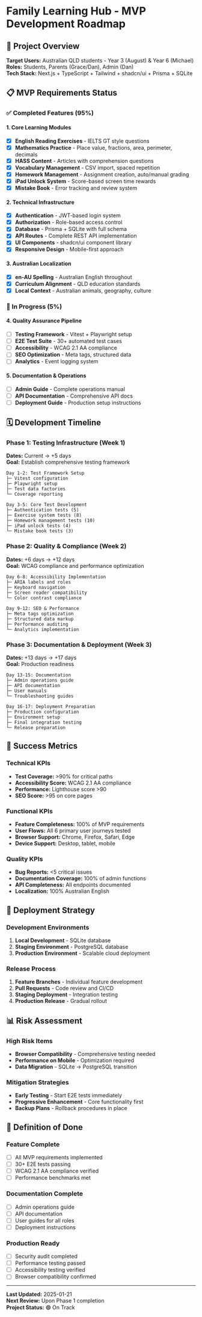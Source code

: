 # Family Learning Hub - MVP Development Roadmap

## 🎯 Project Overview

**Target Users:** Australian QLD students - Year 3 (August) & Year 6 (Michael)  
**Roles:** Students, Parents (Grace/Dan), Admin (Dan)  
**Tech Stack:** Next.js + TypeScript + Tailwind + shadcn/ui + Prisma + SQLite

## 📋 MVP Requirements Status

### ✅ Completed Features (95%)

#### 1. Core Learning Modules

- [x] **English Reading Exercises** - IELTS GT style questions
- [x] **Mathematics Practice** - Place value, fractions, area, perimeter, decimals
- [x] **HASS Content** - Articles with comprehension questions
- [x] **Vocabulary Management** - CSV import, spaced repetition
- [x] **Homework Management** - Assignment creation, auto/manual grading
- [x] **iPad Unlock System** - Score-based screen time rewards
- [x] **Mistake Book** - Error tracking and review system

#### 2. Technical Infrastructure

- [x] **Authentication** - JWT-based login system
- [x] **Authorization** - Role-based access control
- [x] **Database** - Prisma + SQLite with full schema
- [x] **API Routes** - Complete REST API implementation
- [x] **UI Components** - shadcn/ui component library
- [x] **Responsive Design** - Mobile-first approach

#### 3. Australian Localization

- [x] **en-AU Spelling** - Australian English throughout
- [x] **Curriculum Alignment** - QLD education standards
- [x] **Local Context** - Australian animals, geography, culture

### 🔄 In Progress (5%)

#### 4. Quality Assurance Pipeline

- [ ] **Testing Framework** - Vitest + Playwright setup
- [ ] **E2E Test Suite** - 30+ automated test cases
- [ ] **Accessibility** - WCAG 2.1 AA compliance
- [ ] **SEO Optimization** - Meta tags, structured data
- [ ] **Analytics** - Event logging system

#### 5. Documentation & Operations

- [ ] **Admin Guide** - Complete operations manual
- [ ] **API Documentation** - Comprehensive API docs
- [ ] **Deployment Guide** - Production setup instructions

## 🗓️ Development Timeline

### Phase 1: Testing Infrastructure (Week 1)

**Dates:** Current → +5 days  
**Goal:** Establish comprehensive testing framework

```
Day 1-2: Test Framework Setup
├─ Vitest configuration
├─ Playwright setup
├─ Test data factories
└─ Coverage reporting

Day 3-5: Core Test Development
├─ Authentication tests (5)
├─ Exercise system tests (8)
├─ Homework management tests (10)
├─ iPad unlock tests (4)
└─ Mistake book tests (3)
```

### Phase 2: Quality & Compliance (Week 2)

**Dates:** +6 days → +12 days  
**Goal:** WCAG compliance and performance optimization

```
Day 6-8: Accessibility Implementation
├─ ARIA labels and roles
├─ Keyboard navigation
├─ Screen reader compatibility
└─ Color contrast compliance

Day 9-12: SEO & Performance
├─ Meta tags optimization
├─ Structured data markup
├─ Performance auditing
└─ Analytics implementation
```

### Phase 3: Documentation & Deployment (Week 3)

**Dates:** +13 days → +17 days  
**Goal:** Production readiness

```
Day 13-15: Documentation
├─ Admin operations guide
├─ API documentation
├─ User manuals
└─ Troubleshooting guides

Day 16-17: Deployment Preparation
├─ Production configuration
├─ Environment setup
├─ Final integration testing
└─ Release preparation
```

## 🎯 Success Metrics

### Technical KPIs

- **Test Coverage:** >90% for critical paths
- **Accessibility Score:** WCAG 2.1 AA compliance
- **Performance:** Lighthouse score >90
- **SEO Score:** >95 on core pages

### Functional KPIs

- **Feature Completeness:** 100% of MVP requirements
- **User Flows:** All 6 primary user journeys tested
- **Browser Support:** Chrome, Firefox, Safari, Edge
- **Device Support:** Desktop, tablet, mobile

### Quality KPIs

- **Bug Reports:** <5 critical issues
- **Documentation Coverage:** 100% of admin functions
- **API Completeness:** All endpoints documented
- **Localization:** 100% Australian English

## 🚀 Deployment Strategy

### Development Environments

1. **Local Development** - SQLite database
2. **Staging Environment** - PostgreSQL database
3. **Production Environment** - Scalable cloud deployment

### Release Process

1. **Feature Branches** - Individual feature development
2. **Pull Requests** - Code review and CI/CD
3. **Staging Deployment** - Integration testing
4. **Production Release** - Gradual rollout

## 📊 Risk Assessment

### High Risk Items

- **Browser Compatibility** - Comprehensive testing needed
- **Performance on Mobile** - Optimization required
- **Data Migration** - SQLite → PostgreSQL transition

### Mitigation Strategies

- **Early Testing** - Start E2E tests immediately
- **Progressive Enhancement** - Core functionality first
- **Backup Plans** - Rollback procedures in place

## 🎉 Definition of Done

### Feature Complete

- [ ] All MVP requirements implemented
- [ ] 30+ E2E tests passing
- [ ] WCAG 2.1 AA compliance verified
- [ ] Performance benchmarks met

### Documentation Complete

- [ ] Admin operations guide
- [ ] API documentation
- [ ] User guides for all roles
- [ ] Deployment instructions

### Production Ready

- [ ] Security audit completed
- [ ] Performance testing passed
- [ ] Accessibility testing verified
- [ ] Browser compatibility confirmed

---

**Last Updated:** 2025-01-21  
**Next Review:** Upon Phase 1 completion  
**Project Status:** 🟢 On Track
